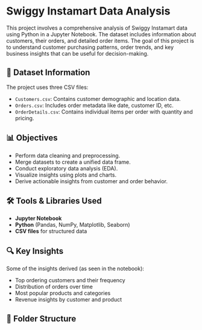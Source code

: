 # Swiggy Instamart Data Analysis

This project involves a comprehensive analysis of Swiggy Instamart data using Python in a Jupyter Notebook. The dataset includes information about customers, their orders, and detailed order items. The goal of this project is to understand customer purchasing patterns, order trends, and key business insights that can be useful for decision-making.

## 📁 Dataset Information

The project uses three CSV files:

- `Customers.csv`: Contains customer demographic and location data.
- `Orders.csv`: Includes order metadata like date, customer ID, etc.
- `OrderDetails.csv`: Contains individual items per order with quantity and pricing.

## 📊 Objectives

- Perform data cleaning and preprocessing.
- Merge datasets to create a unified data frame.
- Conduct exploratory data analysis (EDA).
- Visualize insights using plots and charts.
- Derive actionable insights from customer and order behavior.

## 🛠️ Tools & Libraries Used

- **Jupyter Notebook**
- **Python** (Pandas, NumPy, Matplotlib, Seaborn)
- **CSV files** for structured data

## 🔍 Key Insights

Some of the insights derived (as seen in the notebook):

- Top ordering customers and their frequency
- Distribution of orders over time
- Most popular products and categories
- Revenue insights by customer and product

## 📂 Folder Structure

